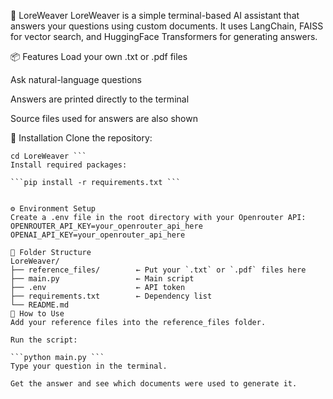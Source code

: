 🧵 LoreWeaver
LoreWeaver is a simple terminal-based AI assistant that answers your questions using custom documents. It uses LangChain, FAISS for vector search, and HuggingFace Transformers for generating answers.

📦 Features
Load your own .txt or .pdf files

Ask natural-language questions

Answers are printed directly to the terminal

Source files used for answers are also shown

🚀 Installation
Clone the repository:


```git clone https://github.com/yourusername/LoreWeaver.git
cd LoreWeaver ```
Install required packages:

```pip install -r requirements.txt ```


⚙️ Environment Setup
Create a .env file in the root directory with your Openrouter API:
OPENROUTER_API_KEY=your_openrouter_api_here
OPENAI_API_KEY=your_openrouter_api_here

📂 Folder Structure
LoreWeaver/
├── reference_files/        ← Put your `.txt` or `.pdf` files here
├── main.py                 ← Main script
├── .env                    ← API token
├── requirements.txt        ← Dependency list
└── README.md
🧠 How to Use
Add your reference files into the reference_files folder.

Run the script:

```python main.py ```
Type your question in the terminal.

Get the answer and see which documents were used to generate it.
